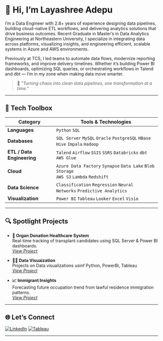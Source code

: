 # 👋 Hi, I’m Layashree Adepu

I’m a Data Engineer with 2.8+ years of experience designing data pipelines, building cloud-native ETL workflows, and delivering analytics solutions that drive business outcomes. Recent Graduate in Master’s in Data Analytics Engineering at Northeastern University, I specialize in integrating data across platforms, visualizing insights, and engineering efficient, scalable systems in Azure and AWS environments.

Previously at TCS, I led teams to automate data flows, modernize reporting frameworks, and improve delivery timelines. Whether it’s building Power BI dashboards, optimizing SQL queries, or orchestrating workflows in Talend and dbt — I’m in my zone when making data move smarter.

> 🎯 *"Turning chaos into clean data pipelines, one transformation at a time."*

---

## 🧰 Tech Toolbox

| Category | Tools & Technologies |
| ------- | --------------------- |
| **Languages** | `Python` `SQL` |
| **Databases** | `SQL Server` `MySQL` `Oracle` `PostgreSQL` `HBase` `Hive` `Impala` `Hadoop` |
| **ETL / Data Engineering** | `Talend` `Airflow` `SSIS` `SSRS` `Databricks` `dbt` `AWS Glue` |
| **Cloud** | `Azure Data Factory` `Synapse` `Data Lake` `Blob Storage`<br>`AWS S3` `Lambda` `Redshift` |
| **Data Science** | `Classification` `Regression` `Neural Networks` `Predictive Analytics` |
| **Visualization** | `Power BI` `Tableau` `Looker` `Excel` `Visio` |

---

## 🔍 Spotlight Projects

- **🔬 Organ Donation Healthcare System**  
  Real-time tracking of transplant candidates using SQL Server & Power BI dashboards.  
  _[View Project](https://github.com/layashreeadepu/Organ-Donation-Database-Design)_

- **🚴‍♀️ Data Visuaization**  
  Projects on Data visualizations usinf Python, PowerBi, Tableau  
  _[View Project](https://github.com/layashreeadepu/Data-Visualizations)_

- **📈 Immigrant Insights**  
  Forecasting future occupation trend from lawful residence immigration patterns.  
  _[View Project](https://github.com/layashreeadepu/Imigrant-Insights)_

---

## 🌐 Let’s Connect

[![LinkedIn](https://img.shields.io/badge/-LinkedIn-blue?logo=linkedin&logoColor=white)](https://linkedin.com/in/layashreeadepu)
[![Tableau](https://img.shields.io/badge/-Tableau-%23E97627?logo=tableau&logoColor=white)](https://public.tableau.com/app/profile/layashreeadepu)

---
